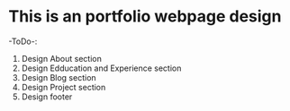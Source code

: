 # This is an portfolio webpage design

-ToDo-:
1) Design About section
2) Design Edducation and Experience section
3) Design Blog section
4) Design Project section
5) Design footer

